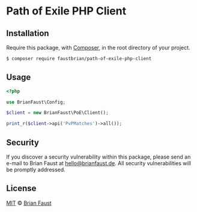 # Path of Exile PHP Client

## Installation

Require this package, with [Composer](https://getcomposer.org/), in the root directory of your project.

``` bash
$ composer require faustbrian/path-of-exile-php-client
```

## Usage

``` php
<?php

use BrianFaust\Config;

$client = new BrianFaust\PoE\Client();

print_r($client->api('PvPMatches')->all());
```

## Security

If you discover a security vulnerability within this package, please send an e-mail to Brian Faust at hello@brianfaust.de. All security vulnerabilities will be promptly addressed.

## License

[MIT](LICENSE) © [Brian Faust](https://brianfaust.de)
